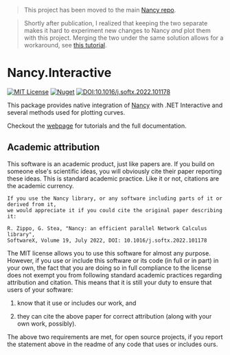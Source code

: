 > This project has been moved to the main [Nancy repo](https://github.com/rzippo/nancy).

> Shortly after publication, I realized that keeping the two separate makes it hard to experiment new changes to Nancy _and_ plot them with this project.
> Merging the two under the same solution allows for a workaround, see [this tutorial](https://github.com/rzippo/nancy/blob/master/examples/quick-intro-local-build.dib).

# Nancy.Interactive

[![MIT License](https://img.shields.io/badge/license-MIT-green)](/LICENSE.txt)
[![Nuget](https://img.shields.io/nuget/v/Unipi.Nancy.Interactive)](https://www.nuget.org/packages/Unipi.Nancy.Interactive/)
[![DOI:10.1016/j.softx.2022.101178](http://img.shields.io/badge/DOI-10.1016/j.softx.2022.101178-B31B1B.svg)](https://doi.org/10.1016/j.softx.2022.101178)

This package provides native integration of [Nancy](https://www.nuget.org/packages/Unipi.Nancy/) with .NET Interactive and several methods used for plotting curves.

Checkout the [webpage](https://rzippo.github.io/nancy/) for tutorials and the full documentation.

## Academic attribution

This software is an academic product, just like papers are. If you build on someone else's scientific ideas, you will obviously cite their paper reporting these ideas. 
This is standard academic practice. Like it or not, citations are the academic currency. 

```
If you use the Nancy library, or any software including parts of it or derived from it, 
we would appreciate it if you could cite the original paper describing it:

R. Zippo, G. Stea, "Nancy: an efficient parallel Network Calculus library", 
SoftwareX, Volume 19, July 2022, DOI: 10.1016/j.softx.2022.101178
```

The MIT license allows you to use this software for almost any purpose. However, if you use or include this software or its code (in full or in part) in your own, the fact that you are doing so in full compliance to the license does not exempt you from following standard academic practices regarding attribution and citation. 
This means that it is still your duty to ensure that users of your software:

  1. know that it use or includes our work, and 
  
  2. they can cite the above paper for correct attribution (along with your own work, possibly). 

The above two requirements are met, for open source projects, if you report the statement above in the readme of any code that uses or includes ours. 
